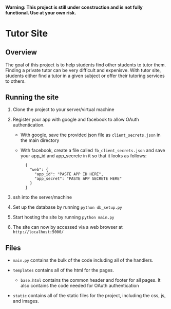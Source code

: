 #### Warning: This project is still under construction and is not fully functional.  Use at your own risk.

# Tutor Site

## Overview

The goal of this project is to help students find other students to tutor them.  Finding a private tutor can be very difficult
and expenisve.  With tutor site, students either find a tutor in a given subject or offer their tutoring services to others.

## Running the site

1. Clone the project to your server/virtual machine

2. Register your app with google and facebook to allow OAuth authentication.
	
	- With google, save the provided json file as `client_secrets.json` in the main directory

	- With facebook, create a file called `fb_client_secrets.json` and save your app_id and app_secrete in it so that it looks as follows:

			{
			  "web": {
			    "app_id": "PASTE APP ID HERE",
			    "app_secret": "PASTE APP SECRETE HERE"
			  }
			}

2. ssh into the server/machine

3. Set up the database by running `python db_setup.py`

4. Start hosting the site by running `python main.py`

5. The site can now by accessed via a web browser at `http://localhost:5000/`

## Files

* `main.py` contains the bulk of the code including all of the handlers.

* `templates` contains all of the html for the pages.

	* `base.html` contains the common header and footer for all pages.  It also contains the code needed for OAuth authentication

* `static` contains all of the static files for the project, including the css, js, and images.


